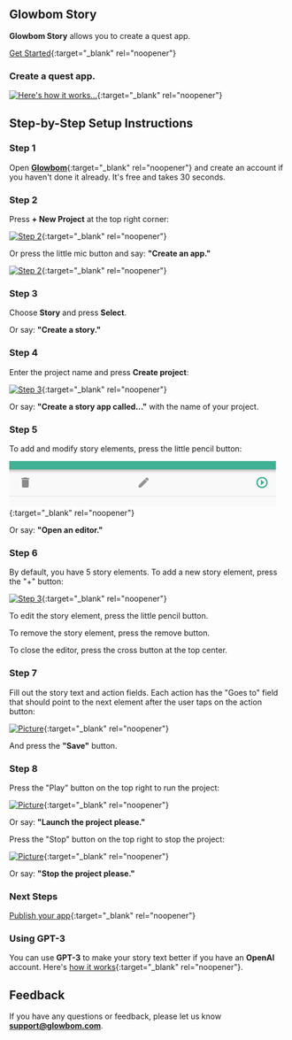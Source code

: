 ## Glowbom Story

**Glowbom Story** allows you to create a quest app. 

[Get Started](https://glowbom.com/){:target="_blank" rel="noopener"}

### Create a quest app.

[![Here's how it works...](https://user-images.githubusercontent.com/2455891/100966677-b8a8e480-34ea-11eb-8b7b-e896ded5eec6.png)](https://glowbom.com/){:target="_blank" rel="noopener"}

## Step-by-Step Setup Instructions

### Step 1

Open [**Glowbom**](https://glowbom.com/chat/){:target="_blank" rel="noopener"} and create an account if you haven't done it already. It's free and takes 30 seconds.

### Step 2

Press **+ New Project** at the top right corner:

[![Step 2](https://user-images.githubusercontent.com/2455891/97621818-0c567880-19e9-11eb-93ba-6a8d9944c7b8.png)](https://glowbom.com/){:target="_blank" rel="noopener"}

Or press the little mic button and say: **"Create an app."**

[![Step 2](https://user-images.githubusercontent.com/2455891/97621819-0cef0f00-19e9-11eb-984a-41e89a44490f.png)](https://glowbom.com/){:target="_blank" rel="noopener"}

### Step 3

Choose **Story** and press **Select**.

Or say: **"Create a story."**

### Step 4

Enter the project name and press **Create project**:

[![Step 3](https://user-images.githubusercontent.com/2455891/97621821-0cef0f00-19e9-11eb-8e87-83d8e0976cf0.png)](https://glowbom.com/){:target="_blank" rel="noopener"}

Or say: **"Create a story app called..."** with the name of your project.

### Step 5

To add and modify story elements, press the little pencil button:

[![Step 3](https://raw.githubusercontent.com/Glowbom/Glowbom/master/tutorials/quiz/img/qstep5.png)](https://glowbom.com/){:target="_blank" rel="noopener"}

Or say: **"Open an editor."**

### Step 6

By default, you have 5 story elements. To add a new story element, press the "+" button:

[![Step 3](https://user-images.githubusercontent.com/2455891/100967090-9e233b00-34eb-11eb-8c91-e8d8602a8e51.png)](https://glowbom.com/){:target="_blank" rel="noopener"}

To edit the story element, press the little pencil button.

To remove the story element, press the remove button.

To close the editor, press the cross button at the top center.

### Step 7

Fill out the story text and action fields. Each action has the "Goes to" field that should point to the next element after the user taps on the action button:

[![Picture](https://user-images.githubusercontent.com/2455891/100967208-e80c2100-34eb-11eb-8f59-0c49ca01681c.png)](https://glowbom.com/){:target="_blank" rel="noopener"}

And press the **"Save"** button.

### Step 8

Press the "Play" button on the top right to run the project:

[![Picture](https://user-images.githubusercontent.com/2455891/97621829-0eb8d280-19e9-11eb-9a0b-c3df20755125.png)](https://glowbom.com/){:target="_blank" rel="noopener"}

Or say: **"Launch the project please."**

Press the "Stop" button on the top right to stop the project:

[![Picture](https://user-images.githubusercontent.com/2455891/100967631-ec850980-34ec-11eb-8fda-3ccba9f327ae.png)](https://glowbom.com/){:target="_blank" rel="noopener"}

Or say: **"Stop the project please."**

### Next Steps

[Publish your app](https://glowbom.github.io/Glowbom/Publish){:target="_blank" rel="noopener"}

### Using GPT-3

You can use **GPT-3** to make your story text better if you have an **OpenAI** account. Here's [how it works](http://www.youtube.com/watch?v=ejz8TByCleg&t=5m56s){:target="_blank" rel="noopener"}.

## Feedback

If you have any questions or feedback, please let us know **support@glowbom.com**.
